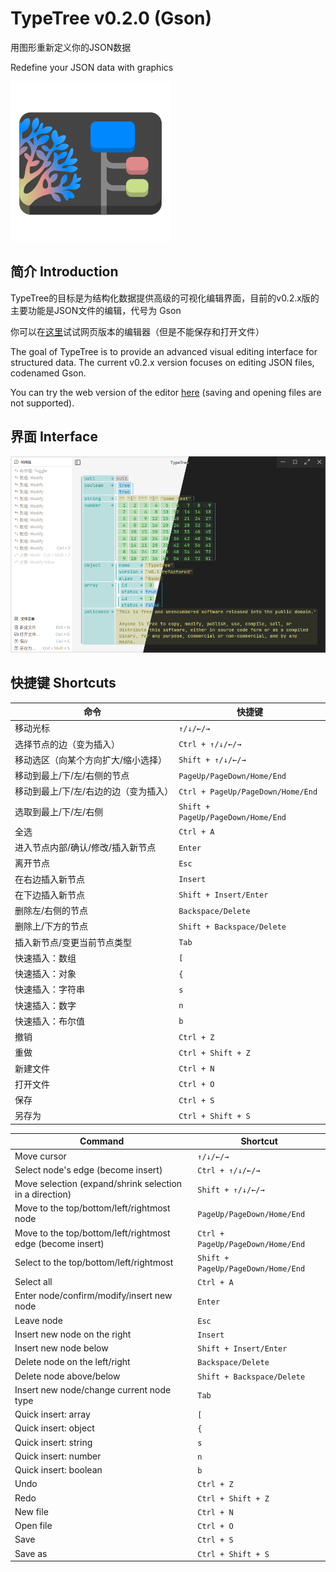 # TypeTree v0.2.0 (Gson)

用图形重新定义你的JSON数据

Redefine your JSON data with graphics

![](icon.png)

## 简介 Introduction

TypeTree的目标是为结构化数据提供高级的可视化编辑界面，目前的v0.2.x版的主要功能是JSON文件的编辑，代号为 Gson

你可以在[这里](https://mulam-dev.github.io/typetree/src/app.html)试试网页版本的编辑器（但是不能保存和打开文件）

The goal of TypeTree is to provide an advanced visual editing interface for structured data. The current v0.2.x version focuses on editing JSON files, codenamed Gson.

You can try the web version of the editor [here](https://mulam-dev.github.io/typetree/src/app.html) (saving and opening files are not supported).

## 界面 Interface

![界面](screenshots/interface.png)

## 快捷键 Shortcuts

| 命令                   | 快捷键                                |
| -------------------- | ---------------------------------- |
| 移动光标                 | `↑/↓/←/→`                          |
| 选择节点的边（变为插入）         | `Ctrl + ↑/↓/←/→`                   |
| 移动选区（向某个方向扩大/缩小选择）   | `Shift + ↑/↓/←/→`                  |
| 移动到最上/下/左/右侧的节点      | `PageUp/PageDown/Home/End`         |
| 移动到最上/下/左/右边的边（变为插入） | `Ctrl + PageUp/PageDown/Home/End`  |
| 选取到最上/下/左/右侧         | `Shift + PageUp/PageDown/Home/End` |
| 全选                   | `Ctrl + A`                         |
| 进入节点内部/确认/修改/插入新节点   | `Enter`                            |
| 离开节点                 | `Esc`                              |
| 在右边插入新节点             | `Insert`                           |
| 在下边插入新节点             | `Shift + Insert/Enter`             |
| 删除左/右侧的节点            | `Backspace/Delete`                 |
| 删除上/下方的节点            | `Shift + Backspace/Delete`         |
| 插入新节点/变更当前节点类型       | `Tab`                              |
| 快速插入：数组              | `[`                                |
| 快速插入：对象              | `{`                                |
| 快速插入：字符串             | `s`                                |
| 快速插入：数字              | `n`                                |
| 快速插入：布尔值             | `b`                                |
| 撤销                   | `Ctrl + Z`                         |
| 重做                   | `Ctrl + Shift + Z`                 |
| 新建文件                 | `Ctrl + N`                         |
| 打开文件                 | `Ctrl + O`                         |
| 保存                   | `Ctrl + S`                         |
| 另存为                  | `Ctrl + Shift + S`                 |

| Command                   | Shortcut                                |
| ------------------------- | --------------------------------------- |
| Move cursor               | `↑/↓/←/→`                               |
| Select node's edge (become insert) | `Ctrl + ↑/↓/←/→`                    |
| Move selection (expand/shrink selection in a direction) | `Shift + ↑/↓/←/→`             |
| Move to the top/bottom/left/rightmost node | `PageUp/PageDown/Home/End`      |
| Move to the top/bottom/left/rightmost edge (become insert) | `Ctrl + PageUp/PageDown/Home/End` |
| Select to the top/bottom/left/rightmost | `Shift + PageUp/PageDown/Home/End` |
| Select all               | `Ctrl + A`                              |
| Enter node/confirm/modify/insert new node | `Enter`                           |
| Leave node               | `Esc`                                   |
| Insert new node on the right | `Insert`                           |
| Insert new node below    | `Shift + Insert/Enter`                  |
| Delete node on the left/right | `Backspace/Delete`                  |
| Delete node above/below  | `Shift + Backspace/Delete`              |
| Insert new node/change current node type | `Tab`                           |
| Quick insert: array      | `[`                                     |
| Quick insert: object     | `{`                                     |
| Quick insert: string     | `s`                                     |
| Quick insert: number     | `n`                                     |
| Quick insert: boolean    | `b`                                     |
| Undo                     | `Ctrl + Z`                              |
| Redo                     | `Ctrl + Shift + Z`                      |
| New file                 | `Ctrl + N`                              |
| Open file                | `Ctrl + O`                              |
| Save                     | `Ctrl + S`                              |
| Save as                  | `Ctrl + Shift + S`                      |
